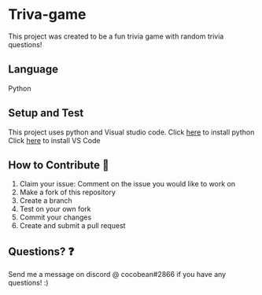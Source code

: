 # Triva-game
 This project was created to be a fun trivia game with random trivia questions!

## Language
Python

## Setup and Test
This project uses python and Visual studio code. 
Click [here](https://www.python.org/) to install python 
Click [here](https://code.visualstudio.com/) to install VS Code

## How to Contribute 🧐
1. Claim your issue: Comment on the issue you would like to work on
2. Make a fork of this repository 
3. Create a branch
4. Test on your own fork
5. Commit your changes
6. Create and submit a pull request

## Questions? ❓
Send me a message on discord @ cocobean#2866 if you have any questions! :) 
